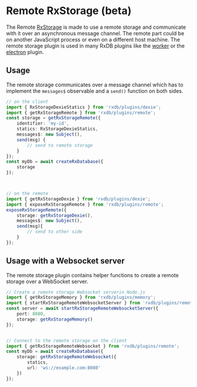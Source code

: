 # Remote RxStorage (beta)

The Remote [RxStorage](./rx-storage.md) is made to use a remote storage and communicate with it over an asynchronous message channel.
The remote part could be on another JavaScript process or even on a different host machine.
The remote storage plugin is used in many RxDB plugins like the [worker](./rx-storage-worker.md) or the [electron](./electron.md) plugin.



## Usage

The remote storage communicates over a message channel which has to implement the `messages$` observable and a `send()` function on both sides.


```ts
// on the client
import { RxStorageDexieStatics } from 'rxdb/plugins/dexie';
import { getRxStorageRemote } from 'rxdb/plugins/remote';
const storage = getRxStorageRemote({
    identifier: 'my-id',
    statics: RxStorageDexieStatics,
    messages$: new Subject(),
    send(msg) {
        // send to remote storage
    }
});
const myDb = await createRxDatabase({
    storage
});



// on the remote
import { getRxStorageDexie } from 'rxdb/plugins/dexie';
import { exposeRxStorageRemote } from 'rxdb/plugins/remote';
exposeRxStorageRemote({
    storage: getRxStorageDexie(),
    messages$: new Subject(),
    send(msg){
        // send to other side
    }
});
```




## Usage with a Websocket server

The remote storage plugin contains helper functions to create a remote storage over a WebSocket server.


```ts
// Create a remote storage Websocket serverin Node.js
import { getRxStorageMemory } from 'rxdb/plugins/memory';
import { startRxStorageRemoteWebsocketServer } from 'rxdb/plugins/remote';
const server = await startRxStorageRemoteWebsocketServer({
    port: 8080,
    storage: getRxStorageMemory()
});


// Connect to the remote storage on the client
import { getRxStorageRemoteWebsocket } from 'rxdb/plugins/remote';
const myDb = await createRxDatabase({
    storage: getRxStorageRemoteWebsocket({
        statics,
        url: 'ws://example.com:8080'
    })
});
```
